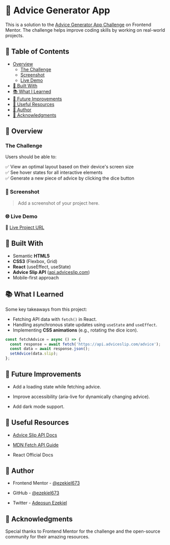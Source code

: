 # 🎲 Advice Generator App  

This is a solution to the [Advice Generator App Challenge](https://www.frontendmentor.io/challenges/advice-generator-app-QdUG-13db) on Frontend Mentor. The challenge helps improve coding skills by working on real-world projects.  

## 📑 Table of Contents  

- [Overview](#overview)  
  - [The Challenge](#the-challenge)  
  - [Screenshot](#screenshot)  
  - [Live Demo](#live-demo)  
- [🔨 Built With](#built-with)  
- [📚 What I Learned](#what-i-learned)  
- [🚀 Future Improvements](#future-improvements)  
- [📌 Useful Resources](#useful-resources)  
- [👤 Author](#author)  
- [🙏 Acknowledgments](#acknowledgments)  

## 🌟 Overview  

### The Challenge  

Users should be able to:  

✅ View an optimal layout based on their device's screen size  
✅ See hover states for all interactive elements  
✅ Generate a new piece of advice by clicking the dice button  

### 📸 Screenshot  

> Add a screenshot of your project here.  

### 🌐 Live Demo  

🔗 [Live Project URL](#)  

## 🔨 Built With  

- Semantic **HTML5**  
- **CSS3** (Flexbox, Grid)  
- **React** (useEffect, useState)  
- **Advice Slip API** ([api.adviceslip.com](https://api.adviceslip.com))  
- Mobile-first approach  

## 📚 What I Learned  

Some key takeaways from this project:  

- Fetching API data with `fetch()` in React.  
- Handling asynchronous state updates using `useState` and `useEffect`.  
- Implementing **CSS animations** (e.g., rotating the dice icon).  

```js
const fetchAdvice = async () => {
  const response = await fetch('https://api.adviceslip.com/advice');
  const data = await response.json();
  setAdvice(data.slip);
};
```
## 🚀 Future Improvements
- Add a loading state while fetching advice.

- Improve accessibility (aria-live for dynamically changing advice).

- Add dark mode support.

## 📌 Useful Resources
- [Advice Slip API Docs](https://api.adviceslip.com/)

- [MDN Fetch API Guide](https://developer.mozilla.org/en-US/docs/Web/API/Fetch_API)

- React Official Docs

## 👤 Author
- Frontend Mentor - [@ezekiel673](https://www.frontendmentor.io/profile/ezekiel673)

- GitHub - [@ezekiel673](https://github.com/ezekiel673)

- Twitter - [Adeosun Ezekiel](https://twitter.com/yeshua_codeit)

## 🙏 Acknowledgments
Special thanks to Frontend Mentor for the challenge and the open-source community for their amazing resources.